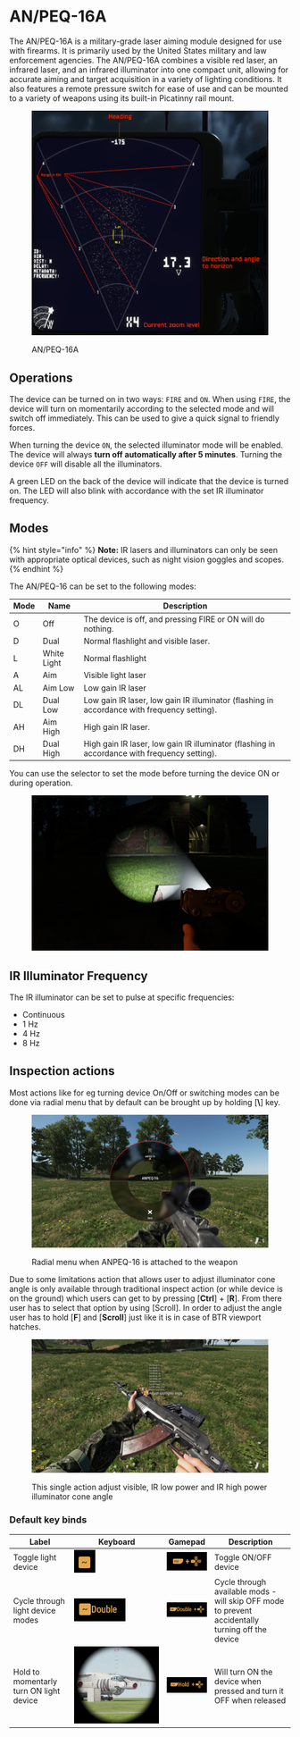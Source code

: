 # AN/PEQ-16A

The AN/PEQ-16A is a military-grade laser aiming module designed for use with firearms. It is primarily used by the United States military and law enforcement agencies. The AN/PEQ-16A combines a visible red laser, an infrared laser, and an infrared illuminator into one compact unit, allowing for accurate aiming and target acquisition in a variety of lighting conditions. It also features a remote pressure switch for ease of use and can be mounted to a variety of weapons using its built-in Picatinny rail mount.

<figure><img src="../../../../../../.gitbook/assets/image (7).png" alt=""><figcaption><p>AN/PEQ-16A</p></figcaption></figure>

## Operations

The device can be turned on in two ways: `FIRE` and `ON`. When using `FIRE`, the device will turn on momentarily according to the selected mode and will switch off immediately. This can be used to give a quick signal to friendly forces.

When turning the device `ON`, the selected illuminator mode will be enabled. The device will always **turn off automatically after 5 minutes**. Turning the device `OFF` will disable all the illuminators.

A green LED on the back of the device will indicate that the device is turned on. The LED will also blink with accordance with the set IR illuminator frequency.

## Modes

{% hint style="info" %}
**Note:** IR lasers and illuminators can only be seen with appropriate optical devices, such as night vision goggles and scopes.
{% endhint %}

The AN/PEQ-16 can be set to the following modes:

| Mode | Name        | Description                                                                                  |
| ---- | ----------- | -------------------------------------------------------------------------------------------- |
| O    | Off         | The device is off, and pressing FIRE or ON will do nothing.                                  |
| D    | Dual        | Normal flashlight and visible laser.                                                         |
| L    | White Light | Normal flashlight                                                                            |
| A    | Aim         | Visible light laser                                                                          |
| AL   | Aim Low     | Low gain IR laser                                                                            |
| DL   | Dual Low    | Low gain IR laser, low gain IR illuminator (flashing in accordance with frequency setting).  |
| AH   | Aim High    | High gain IR laser.                                                                          |
| DH   | Dual High   | High gain IR laser, low gain IR illuminator (flashing in accordance with frequency setting). |

You can use the selector to set the mode before turning the device ON or during operation.&#x20;

<figure><img src="../../../../../../.gitbook/assets/image (21) (1).png" alt=""><figcaption></figcaption></figure>

## IR Illuminator Frequency

The IR illuminator can be set to pulse at specific frequencies:

* Continuous
* 1 Hz
* 4 Hz
* 8 Hz

## Inspection actions

Most actions like for eg turning device On/Off or switching modes can be done via radial menu that by default can be brought up by holding \[**\\**] key.

<figure><img src="../../../../../../.gitbook/assets/20230511151259_1.jpg" alt=""><figcaption><p>Radial menu when ANPEQ-16 is attached to the weapon</p></figcaption></figure>

Due to some limitations action that allows user to adjust illuminator cone angle is only available through traditional inspect action (or while device is on the ground) which users can get to by pressing \[**Ctrl**] + \[**R**]. From there user has to select that option by using \[Scroll]. In order to adjust the angle user has to hold \[**F**] and \[**Scroll**] just like it is in case of BTR viewport hatches.

<figure><img src="../../../../../../.gitbook/assets/20230511151252_1.jpg" alt=""><figcaption><p>This single action adjust visible, IR low power and IR high power illuminator cone angle</p></figcaption></figure>

### Default key binds

| Label                                   | Keyboard                                                | Gamepad                                                 | Description                                                                                      |
| --------------------------------------- | ------------------------------------------------------- | ------------------------------------------------------- | ------------------------------------------------------------------------------------------------ |
| Toggle light device                     | ![](<../../../../../../.gitbook/assets/image (3).png>)  | ![](<../../../../../../.gitbook/assets/image (21).png>) | Toggle ON/OFF device                                                                             |
| Cycle through light device modes        | ![](<../../../../../../.gitbook/assets/image (8).png>)  | ![](<../../../../../../.gitbook/assets/image (5).png>)  | Cycle through available mods - will skip OFF mode to prevent accidentally turning off the device |
| Hold to momentarly turn ON light device | ![](<../../../../../../.gitbook/assets/image (16).png>) | ![](<../../../../../../.gitbook/assets/image (18).png>) | Will turn ON the device when pressed and turn it OFF when released                               |
